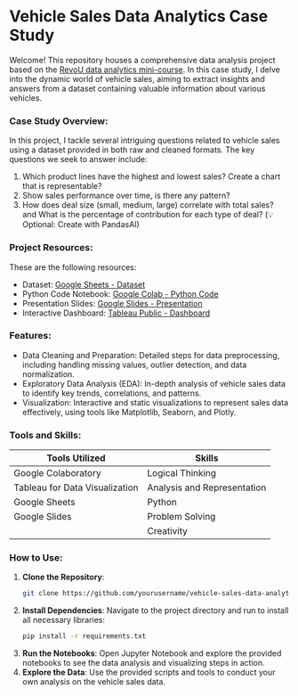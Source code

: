 # Vehicle Sales Data Analytics Case Study
Welcome! This repository houses a comprehensive data analysis project based on the [RevoU data analytics mini-course](https://revou.co/mini-course-data-analytics). In this case study, I delve into the dynamic world of vehicle sales, aiming to extract insights and answers from a dataset containing valuable information about various vehicles.

### **Case Study Overview:**
In this project, I tackle several intriguing questions related to vehicle sales using a dataset provided in both raw and cleaned formats. The key questions we seek to answer include:
1. Which product lines have the highest and lowest sales? Create a chart that is representable?
2. Show sales performance over time, is there any pattern?
3. How does deal size (small, medium, large) correlate with total sales? and What is the percentage of contribution for each type of deal?
(💡 Optional: Create with PandasAI)

### **Project Resources:**
These are the following resources:

- Dataset: [Google Sheets - Dataset](https://docs.google.com/spreadsheets/d/1xzFEKDrey45mG9Ph4WmycQZ7QCwQfmb6i6pipvuz8Pc/edit?usp=sharing)<br>
- Python Code Notebook: [Google Colab - Python Code](https://colab.research.google.com/drive/1oSccfJDiKtf_h1W0MjPQjsIzgM_yBQ1N?usp=sharing)<br>
- Presentation Slides: [Google Slides - Presentation](https://docs.google.com/presentation/d/15UZ9iS4wCi7VxbSjMkXgDzJEjn3A3ldSFHWG_K04-L4/edit?usp=sharing)<br>
- Interactive Dashboard: [Tableau Public - Dashboard](https://public.tableau.com/shared/Q8BSYKPRQ?:display_count=n&:origin=viz_share_link)<br>

### **Features:**
- Data Cleaning and Preparation: Detailed steps for data preprocessing, including handling missing values, outlier detection, and data normalization.
- Exploratory Data Analysis (EDA): In-depth analysis of vehicle sales data to identify key trends, correlations, and patterns.
- Visualization: Interactive and static visualizations to represent sales data effectively, using tools like Matplotlib, Seaborn, and Plotly.

### **Tools and Skills:**

| **Tools Utilized**                  | **Skills**                 |
|-------------------------------------|----------------------------|
| Google Colaboratory                 | Logical Thinking           |
| Tableau for Data Visualization      | Analysis and Representation|
| Google Sheets                       | Python                     |
| Google Slides                       | Problem Solving            |
|                                     | Creativity                 |

### **How to Use:**

1. **Clone the Repository**: 
   ```sh
   git clone https://github.com/yourusername/vehicle-sales-data-analytics.git
2. **Install Dependencies**:
   Navigate to the project directory and run to install all necessary libraries:
   ```sh
   pip install -r requirements.txt
4. **Run the Notebooks**: Open Jupyter Notebook and explore the provided notebooks to see the data analysis and visualizing steps in action.
5. **Explore the Data**: Use the provided scripts and tools to conduct your own analysis on the vehicle sales data.
